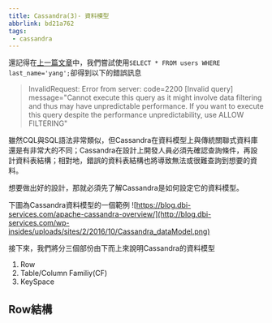 ```yaml
---
title: Cassandra(3)- 資料模型
abbrlink: bd21a762
tags:
 - cassandra
---
```

還記得在[上一篇文章](90eadf28.html)中，我們嘗試使用`SELECT * FROM users WHERE last_name='yang';`卻得到以下的錯誤訊息
>InvalidRequest: Error from server: code=2200 [Invalid query] message="Cannot execute this query as it might involve data filtering and thus may have unpredictable performance. If you want to execute this query despite the performance unpredictability, use ALLOW FILTERING"

雖然CQL與SQL語法非常類似，但Cassandra在資料模型上與傳統關聯式資料庫還是有非常大的不同；Cassandra在設計上開發人員必須先確認查詢條件，再設計資料表結構；相對地，錯誤的資料表結構也將導致無法或很難查詢到想要的資料。

想要做出好的設計，那就必須先了解Cassandra是如何設定它的資料模型。

下圖為Cassandra資料模型的一個範例
![https://blog.dbi-services.com/apache-cassandra-overview/](http://blog.dbi-services.com/wp-insides/uploads/sites/2/2016/10/Cassandra_dataModel.png)

接下來，我們將分三個部份由下而上來說明Cassandra的資料模型
1. Row
1. Table/Column Familiy(CF)
1. KeySpace



## Row結構
